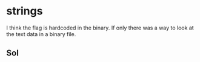 
# strings

I think the flag is hardcoded in the binary. If only there was a way to look at the text data in a binary file.

## Sol